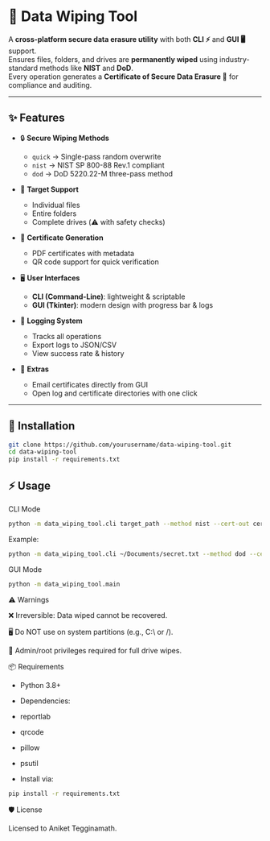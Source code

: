 # 🧹 Data Wiping Tool  

A **cross-platform secure data erasure utility** with both **CLI ⚡** and **GUI 🖥️** support.  
Ensures files, folders, and drives are **permanently wiped** using industry-standard methods like **NIST** and **DoD**.  
Every operation generates a **Certificate of Secure Data Erasure 📜** for compliance and auditing.  

---

## ✨ Features  

- 🔒 **Secure Wiping Methods**  
  - `quick` → Single-pass random overwrite  
  - `nist` → NIST SP 800-88 Rev.1 compliant  
  - `dod` → DoD 5220.22-M three-pass method  

- 📁 **Target Support**  
  - Individual files  
  - Entire folders  
  - Complete drives (⚠️ with safety checks)  

- 📜 **Certificate Generation**  
  - PDF certificates with metadata  
  - QR code support for quick verification  

- 🖥️ **User Interfaces**  
  - **CLI (Command-Line)**: lightweight & scriptable  
  - **GUI (Tkinter)**: modern design with progress bar & logs  

- 📝 **Logging System**  
  - Tracks all operations  
  - Export logs to JSON/CSV  
  - View success rate & history  

- 📧 **Extras**  
  - Email certificates directly from GUI  
  - Open log and certificate directories with one click  

---

## 🚀 Installation  

```bash
git clone https://github.com/yourusername/data-wiping-tool.git
cd data-wiping-tool
pip install -r requirements.txt
```

## ⚡ Usage

CLI Mode
```bash
python -m data_wiping_tool.cli target_path --method nist --cert-out cert.pdf
```

Example:
```bash
python -m data_wiping_tool.cli ~/Documents/secret.txt --method dod --cert-out wipe_cert.pdf
```

GUI Mode
```bash
python -m data_wiping_tool.main
```

⚠️ Warnings

❌ Irreversible: Data wiped cannot be recovered.

🖥️ Do NOT use on system partitions (e.g., C:\ or /).

🔑 Admin/root privileges required for full drive wipes.

📦 Requirements

* Python 3.8+

* Dependencies:

* reportlab

* qrcode

* pillow

* psutil

* Install via:
```bash
pip install -r requirements.txt
```

🛡️ License

Licensed to Aniket Tegginamath.


